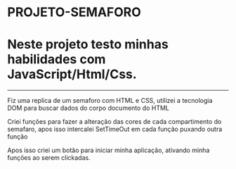 # PROJETO-SEMAFORO
<h1>Neste projeto testo minhas habilidades com JavaScript/Html/Css.</h1><hr/>
<p>Fiz uma replica de um semaforo com HTML e CSS, utilizei a tecnologia DOM para buscar dados do corpo documento do HTML</p>
<p>Criei funções para fazer a alteração das cores de cada compartimento do semafaro, apos isso intercalei SetTimeOut em cada função puxando outra função</p>
<p>Apos isso criei um botão para iniciar minha aplicação, ativando minha funções ao serem clickadas.</p>
